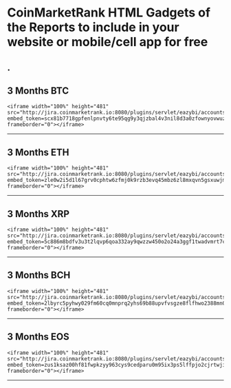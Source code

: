 # CoinMarketRank HTML Gadgets of the Reports to include in your website or mobile/cell app for free
## .
## 3 Months BTC
```
<iframe width="100%" height="481" src="http://jira.coinmarketrank.io:8080/plugins/servlet/eazybi/accounts/4/embed/report/40?embed_token=scx81b7718gpfenlpnvty6te95qg9y3qjzbal4v3nil8d3a0zfownyovwuzz" frameborder="0"></iframe>
```
---
## 3 Months ETH
```
<iframe width="100%" height="481" src="http://jira.coinmarketrank.io:8080/plugins/servlet/eazybi/accounts/4/embed/report/42?embed_token=zle0w2i5d1l67grv0cphtw6zfmj0k9rzb3evq45mbz6zl8mxqvn5gsxuwjm6" frameborder="0"></iframe>
```
---
## 3 Months XRP
```
<iframe width="100%" height="481" src="http://jira.coinmarketrank.io:8080/plugins/servlet/eazybi/accounts/4/embed/report/44?embed_token=5c886m8bdfv3u3t2lqvp6qoa332ay9qwzzw450o2o24a3ggf1twadvmrt7cp" frameborder="0"></iframe>
```
---
## 3 Months BCH
```
<iframe width="100%" height="481" src="http://jira.coinmarketrank.io:8080/plugins/servlet/eazybi/accounts/4/embed/report/46?embed_token=2lbyrc5pyhwy029fm60cq0mnprq2yhs69b88upvfvsgze8flfhwo2388mn05" frameborder="0"></iframe>
```
---
## 3 Months EOS
```
<iframe width="100%" height="481" src="http://jira.coinmarketrank.io:8080/plugins/servlet/eazybi/accounts/4/embed/report/48?embed_token=zus1ksaz00hf81fwpkzyy963cys9cedparu0m95ix3ps5lffpjo2cjrtwjix" frameborder="0"></iframe>
```
---
